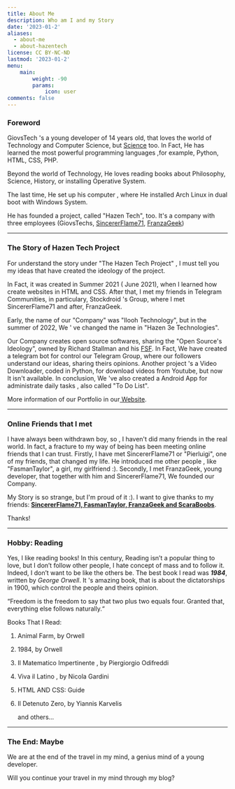 ```yaml
---
title: About Me
description: Who am I and my Story
date: '2023-01-2'
aliases:
  - about-me
  - about-hazentech
license: CC BY-NC-ND
lastmod: '2023-01-2'
menu:
    main: 
        weight: -90
        params:
            icon: user
comments: false
---
```


### Foreword

GiovsTech 's a young developer of 14 years old, that loves the world of Technology and Computer Science, but <u>Science</u> too. In Fact, He has learned the most powerful programming languages ,for example, Python, HTML, CSS, PHP.  

Beyond the world of Technology, He loves reading books about Philosophy, Science, History, or installing Operative System. 

The last time, He set up his computer , where He installed Arch Linux in dual boot with Windows System. 

 He has founded a project, called "Hazen Tech", too. It's a company with three employees (GiovsTechs, [SincererFlame71](https://sincererflame71.net), [FranzaGeek](https://www.youtube.com/@FranzaGeek))

---

### The Story of Hazen Tech Project

For understand the story under "The Hazen Tech Project" , I must tell you my ideas that       have created the ideology of the project.  

In Fact, it was created in Summer 2021 ( June 2021), when I learned how create websites in HTML and CSS. After that, I met my friends in Telegram Communities, in particulary, Stockdroid 's Group, where I met SincererFlame71 and after, FranzaGeek. 

Early, the name of our "Company" was "Ilooh Technology", but in the summer of 2022, We ' ve changed the name in "Hazen 3e Technologies".

Our Company creates open source softwares, sharing the "Open Source's Ideology", owned by Richard Stallman and his [FSF](https://fsf.org).  In Fact, We have created a telegram bot for control our Telegram Group, where our followers understand our ideas, sharing theirs opinions. Another project 's a Video Downloader, coded in Python, for download videos from Youtube, but now It isn't available. In conclusion, We 've also created a Android App for administrate daily tasks , also called "To Do List".

More information of our Portfolio in our[ Website](https://hazentech.net). 

---

### Online Friends that I met

I have always been withdrawn boy, so , I haven't did many friends in the real world. In fact, a fracture to my way of being has been meeting online friends that I can trust. Firstly, I have met SincererFlame71 or "Pierluigi", one of my friends, that changed my life. He introduced me other people , like "FasmanTaylor", a girl, my girlfriend :). Secondly, I met  FranzaGeek, young developer, that together with him and SincererFlame71, We founded our Company.

My Story is so strange, but I'm proud of it :). I want to give thanks to my friends: **<u>SincererFlame71, FasmanTaylor, FranzaGeek and ScaraBoobs</u>**.

Thanks!

---

### Hobby: Reading

Yes, I like reading books! In this century, Reading isn’t a popular thing to love, but I don’t follow other people, I hate concept of mass and to follow it. Indeed, I don’t want to be like the others be. The best book I read was ***1984***, written by *George Orwell*. It 's amazing book, that is about the dictatorships in 1900, which control the people and theirs opinion.

“Freedom is the freedom to say that two plus two equals four. Granted that, everything else follows naturally.“

Books That I Read:

1. Animal Farm, by Orwell

2. 1984, by Orwell

3. Il Matematico Impertinente , by Piergiorgio Odifreddi

4. Viva il Latino , by Nicola Gardini

5. HTML AND CSS: Guide

6. Il Detenuto Zero, by Yiannis Karvelis
   
   and others...

---

### The End: Maybe

We are at the end of the travel in my mind, a genius mind of a young developer. 

Will you continue your travel in my mind through my blog? 
